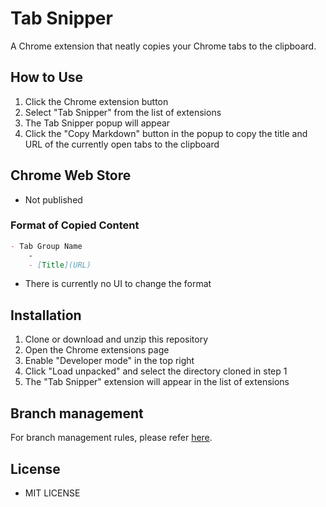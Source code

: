 # Tab Snipper

A Chrome extension that neatly copies your Chrome tabs to the clipboard.

## How to Use

1. Click the Chrome extension button
2. Select "Tab Snipper" from the list of extensions
3. The Tab Snipper popup will appear
4. Click the "Copy Markdown" button in the popup to copy the title and URL of the currently open tabs to the clipboard

## Chrome Web Store

- Not published

### Format of Copied Content

```markdown
- Tab Group Name
    -
    - [Title](URL)
```

- There is currently no UI to change the format

## Installation

1. Clone or download and unzip this repository
2. Open the Chrome extensions page
3. Enable "Developer mode" in the top right
4. Click "Load unpacked" and select the directory cloned in step 1
5. The "Tab Snipper" extension will appear in the list of extensions

## Branch management

For branch management rules, please refer [here](https://github.com/MiyasakaKufu/chrome-tab-snipper/wiki/Branch-Management-Guidelines).

## License

- MIT LICENSE
